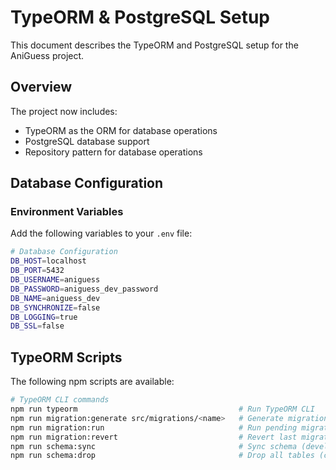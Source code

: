 # TypeORM & PostgreSQL Setup

This document describes the TypeORM and PostgreSQL setup for the AniGuess project.

## Overview

The project now includes:

- TypeORM as the ORM for database operations
- PostgreSQL database support
- Repository pattern for database operations

## Database Configuration

### Environment Variables

Add the following variables to your `.env` file:

```bash
# Database Configuration
DB_HOST=localhost
DB_PORT=5432
DB_USERNAME=aniguess
DB_PASSWORD=aniguess_dev_password
DB_NAME=aniguess_dev
DB_SYNCHRONIZE=false
DB_LOGGING=true
DB_SSL=false
```

## TypeORM Scripts

The following npm scripts are available:

```bash
# TypeORM CLI commands
npm run typeorm                                    # Run TypeORM CLI
npm run migration:generate src/migrations/<name>   # Generate migration
npm run migration:run                              # Run pending migrations
npm run migration:revert                           # Revert last migration
npm run schema:sync                                # Sync schema (development only)
npm run schema:drop                                # Drop all tables (careful!)
```
